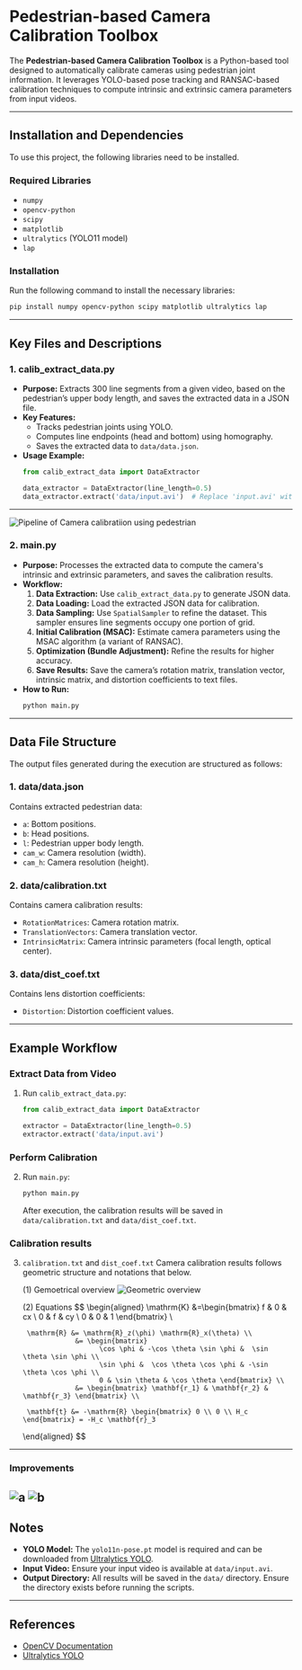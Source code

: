 # Pedestrian-based Camera Calibration Toolbox

The **Pedestrian-based Camera Calibration Toolbox** is a Python-based tool designed to automatically calibrate cameras using pedestrian joint information. It leverages YOLO-based pose tracking and RANSAC-based calibration techniques to compute intrinsic and extrinsic camera parameters from input videos.

---

## Installation and Dependencies

To use this project, the following libraries need to be installed.

### **Required Libraries**
- `numpy`
- `opencv-python`
- `scipy`
- `matplotlib`
- `ultralytics` (YOLO11 model)
- `lap`

### **Installation**
Run the following command to install the necessary libraries:
```bash
pip install numpy opencv-python scipy matplotlib ultralytics lap
```

---

## Key Files and Descriptions

### **1. calib_extract_data.py**
- **Purpose:** Extracts 300 line segments from a given video, based on the pedestrian’s upper body length, and saves the extracted data in a JSON file.
- **Key Features:**
  - Tracks pedestrian joints using YOLO.
  - Computes line endpoints (head and bottom) using homography.
  - Saves the extracted data to `data/data.json`.
- **Usage Example:**
  ```python
  from calib_extract_data import DataExtractor

  data_extractor = DataExtractor(line_length=0.5)
  data_extractor.extract('data/input.avi')  # Replace 'input.avi' with your video
  ```

---
![Pipeline of Camera calibratiion using pedestrian](./assets/fig_overall_procedure.png)


### **2. main.py**
- **Purpose:** Processes the extracted data to compute the camera's intrinsic and extrinsic parameters, and saves the calibration results.
- **Workflow:**
  1. **Data Extraction:** Use `calib_extract_data.py` to generate JSON data.
  2. **Data Loading:** Load the extracted JSON data for calibration.
  3. **Data Sampling:** Use `SpatialSampler` to refine the dataset. This sampler ensures line segments occupy one portion of grid.
  4. **Initial Calibration (MSAC):** Estimate camera parameters using the MSAC algorithm (a variant of RANSAC).
  5. **Optimization (Bundle Adjustment):** Refine the results for higher accuracy.
  6. **Save Results:** Save the camera’s rotation matrix, translation vector, intrinsic matrix, and distortion coefficients to text files.
- **How to Run:**
  ```bash
  python main.py
  ```

---

## Data File Structure

The output files generated during the execution are structured as follows:

### **1. data/data.json**
Contains extracted pedestrian data:
- `a`: Bottom positions.
- `b`: Head positions.
- `l`: Pedestrian upper body length.
- `cam_w`: Camera resolution (width).
- `cam_h`: Camera resolution (height).

### **2. data/calibration.txt**
Contains camera calibration results:
- `RotationMatrices`: Camera rotation matrix.
- `TranslationVectors`: Camera translation vector.
- `IntrinsicMatrix`: Camera intrinsic parameters (focal length, optical center).

### **3. data/dist_coef.txt**
Contains lens distortion coefficients:
- `Distortion`: Distortion coefficient values.

---

## Example Workflow

### **Extract Data from Video**
1. Run `calib_extract_data.py`:
   ```python
   from calib_extract_data import DataExtractor

   extractor = DataExtractor(line_length=0.5)
   extractor.extract('data/input.avi')
   ```

### **Perform Calibration**
2. Run `main.py`:
   ```bash
   python main.py
   ```
   After execution, the calibration results will be saved in `data/calibration.txt` and `data/dist_coef.txt`.


### **Calibration results** 
3. `calibration.txt` and `dist_coef.txt`
    Camera calibration results follows geometric structure and notations that below.

    (1) Gemoetrical overview
![Geometric overview](./assets/fig_geometrical_overview.png)
    
    (2) Equations 
      $$
      \begin{aligned}
        \mathrm{K} &=\begin{bmatrix}
                          f & 0 &  cx \\
                          0 &  f & cy \\
                          0 & 0 & 1 
                    \end{bmatrix} \\

        \mathrm{R} &= \mathrm{R}_z(\phi) \mathrm{R}_x(\theta) \\
                    &= \begin{bmatrix}
                          \cos \phi & -\cos \theta \sin \phi &  \sin \theta \sin \phi \\
                          \sin \phi &  \cos \theta \cos \phi & -\sin \theta \cos \phi \\
                          0 & \sin \theta & \cos \theta \end{bmatrix} \\
                    &= \begin{bmatrix} \mathbf{r_1} & \mathbf{r_2} & \mathbf{r_3} \end{bmatrix} \\

        \mathbf{t} &= -\mathrm{R} \begin{bmatrix} 0 \\ 0 \\ H_c \end{bmatrix} = -H_c \mathbf{r}_3 
      \end{aligned}
      $$
---
### Improvements 
![a](/assets/fig_before.png)
![b](/assets/fig_after.png)
---
## Notes
- **YOLO Model:** The `yolo11n-pose.pt` model is required and can be downloaded from [Ultralytics YOLO](https://github.com/ultralytics/ultralytics).
- **Input Video:** Ensure your input video is available at `data/input.avi`.
- **Output Directory:** All results will be saved in the `data/` directory. Ensure the directory exists before running the scripts.

---

## References
- [OpenCV Documentation](https://docs.opencv.org/)
- [Ultralytics YOLO](https://github.com/ultralytics/ultralytics)